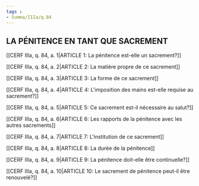 ```yaml
---
tags : 
- Summa/IIIa/q.84
---
```


## LA PÉNITENCE EN TANT QUE SACREMENT

[[CERF IIIa, q. 84, a. 1|ARTICLE 1: La pénitence est-elle un sacrement?]]

[[CERF IIIa, q. 84, a. 2|ARTICLE 2: La matière propre de ce sacrement]]

[[CERF IIIa, q. 84, a. 3|ARTICLE 3: La forme de ce sacrement]]

[[CERF IIIa, q. 84, a. 4|ARTICLE 4: L'imposition des mains est-elle requise au sacrement?]]

[[CERF IIIa, q. 84, a. 5|ARTICLE 5: Ce sacrement est-il nécessaire au salut?]]

[[CERF IIIa, q. 84, a. 6|ARTICLE 6: Les rapports de la pénitence avec les autres sacrements]]

[[CERF IIIa, q. 84, a. 7|ARTICLE 7: L'institution de ce sacrement]]

[[CERF IIIa, q. 84, a. 8|ARTICLE 8: La durée de la pénitence]]

[[CERF IIIa, q. 84, a. 9|ARTICLE 9: La pénitence doit-elle être continuelle?]]

[[CERF IIIa, q. 84, a. 10|ARTICLE 10: Le sacrement de pénitence peut-il être renouvelé?]]

